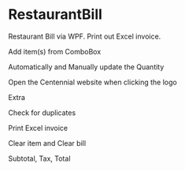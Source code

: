 # RestaurantBill
Restaurant Bill via WPF. Print out Excel invoice. 

Add item(s) from ComboBox

Automatically and Manually update the Quantity

Open the Centennial website when clicking the logo


Extra

Check for duplicates

Print Excel invoice

Clear item and Clear bill

Subtotal, Tax, Total
